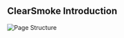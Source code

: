 ## ClearSmoke Introduction

![Page Structure](https://firebasestorage.googleapis.com/v0/b/reactpracticewehelp.appspot.com/o/avatar%2Fuser.png?alt=media&token=94360920-a87a-48cb-8222-0b3f66b36bb5 "this is page structure")